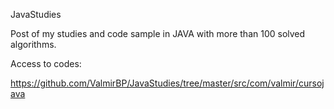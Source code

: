 JavaStudies

Post of my studies and code sample in JAVA with more than 100 solved algorithms.

Access to codes:

https://github.com/ValmirBP/JavaStudies/tree/master/src/com/valmir/cursojava
​